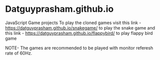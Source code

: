 # Datguyprasham.github.io
JavaScript Game projects
To play the cloned games visit this link - https://datguyprasham.github.io/snakegame/  to play the snake game
and this link - https://datguyprasham.github.io/flappybird/  to play flappy bird game

NOTE- The games are recommended to be played with monitor referesh rate of 60Hz.
